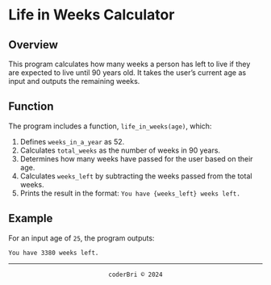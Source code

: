 # Life in Weeks Calculator

## Overview

This program calculates how many weeks a person has left to live if they are expected to live until 90 years old. It takes the user’s current age as input and outputs the remaining weeks.

## Function

The program includes a function, `life_in_weeks(age)`, which:
1. Defines `weeks_in_a_year` as 52.
2. Calculates `total_weeks` as the number of weeks in 90 years.
3. Determines how many weeks have passed for the user based on their age.
4. Calculates `weeks_left` by subtracting the weeks passed from the total weeks.
5. Prints the result in the format: `You have {weeks_left} weeks left.`

## Example

For an input age of `25`, the program outputs:
```
You have 3380 weeks left.
```

---
<section align="center">
  <code>coderBri © 2024</code>
</section>
